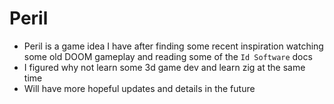# Peril
- Peril is a game idea I have after finding some recent inspiration watching some old DOOM gameplay and reading some of the `Id Software` docs
- I figured why not learn some 3d game dev and learn zig at the same time
- Will have more hopeful updates and details in the future
